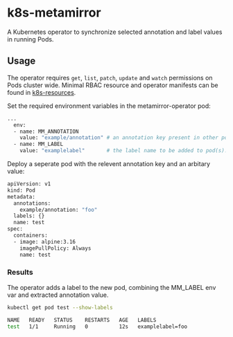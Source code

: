 # k8s-metamirror

A Kubernetes operator to synchronize selected annotation and label values in running Pods.

## Usage

The operator requires `get`, `list`, `patch`, `update` and `watch` permissions on Pods cluster wide. Minimal RBAC resource and operator manifests can be found in [k8s-resources](https://github.com/neilharris123/k8s-metamirror/tree/main/k8s-resources).

Set the required environment variables in the metamirror-operator pod:

```Bash
...
  env:
  - name: MM_ANNOTATION
    value: "example/annotation" # an annotation key present in other pod(s). The operator will copy the corresponding annotation value.
  - name: MM_LABEL
    value: "examplelabel"       # the label name to be added to pod(s). The value of the label will be that of the copied annotation value.
```

Deploy a seperate pod with the relevent annotation key and an arbitary value:

```Bash
apiVersion: v1
kind: Pod
metadata:
  annotations:
    example/annotation: "foo"
  labels: {}
  name: test
spec:
  containers:
  - image: alpine:3.16
    imagePullPolicy: Always
    name: test
```

### Results

The operator adds a label to the new pod, combining the MM_LABEL env var and extracted annotation value.
```Bash
kubectl get pod test --show-labels

NAME   READY   STATUS    RESTARTS   AGE   LABELS
test   1/1     Running   0          12s   examplelabel=foo
```

